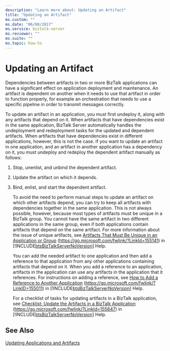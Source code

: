 ```yaml
---
description: "Learn more about: Updating an Artifact"
title: "Updating an Artifact"
ms.custom: ""
ms.date: "06/08/2017"
ms.service: biztalk-server
ms.reviewer: ""
ms.suite: ""
ms.topic: how-to
---
```

# Updating an Artifact
Dependencies between artifacts in two or more BizTalk applications can have a significant effect on application deployment and maintenance. An artifact is dependent on another when it needs to use that artifact in order to function properly, for example an orchestration that needs to use a specific pipeline in order to transmit messages correctly.

 To update an artifact in an application, you must first undeploy it, along with any artifacts that depend on it. When artifacts that have dependencies exist in the same application, BizTalk Server automatically handles the undeployment and redeployment tasks for the updated and dependent artifacts. When artifacts that have dependencies exist in different applications, however, this is not the case. If you want to update an artifact in one application, and an artifact in another application has a dependency on it, you must undeploy and redeploy the dependent artifact manually as follows:

1. Stop, unenlist, and unbind the dependent artifact.

2. Update the artifact on which it depends.

3. Bind, enlist, and start the dependent artifact.

   To avoid the need to perform manual steps to update an artifact on which other artifacts depend, you can try to keep all artifacts with dependencies together in the same application. This is not always possible, however, because most types of artifacts must be unique in a BizTalk group. You cannot have the same artifact in two different applications in the same group, even if both applications contain artifacts that depend on the same artifact. For more information about the issue of unique artifacts, see [Artifacts That Must Be Unique in an Application or Group](../core/artifacts-that-must-be-unique-in-an-application-or-group.md) (<https://go.microsoft.com/fwlink/?LinkId=155141>) in [!INCLUDE[btsBizTalkServerNoVersion](../includes/btsbiztalkservernoversion-md.md)] Help.

   You can add the needed artifact to one application and then add a reference to that application from any other applications containing artifacts that depend on it. When you add a reference to an application, artifacts in the application can use any artifacts in the application that it references. For instructions on adding a reference, see [How to Add a Reference to Another Application](../core/how-to-add-a-reference-to-another-application.md) (<https://go.microsoft.com/fwlink/?LinkID=155011>) in [!INCLUDE[btsBizTalkServerNoVersion](../includes/btsbiztalkservernoversion-md.md)] Help.

   For a checklist of tasks for updating artifacts in a BizTalk application, see [Checklist: Update the Artifacts in a BizTalk Application](../core/checklist-update-the-artifacts-in-a-biztalk-application.md) (<https://go.microsoft.com/fwlink/?LinkId=155647>) in [!INCLUDE[btsBizTalkServerNoVersion](../includes/btsbiztalkservernoversion-md.md)] Help.

## See Also
 [Updating Applications and Artifacts](../technical-guides/updating-applications-and-artifacts.md)
